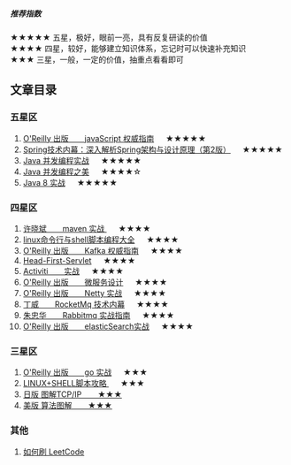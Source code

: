 ##### 推荐指数  
★★★★★ 五星，极好，眼前一亮，具有反复研读的价值  
★★★★   四星，较好，能够建立知识体系，忘记时可以快速补充知识  
★★★     三星，一般，一定的价值，抽重点看看即可  


## 文章目录

### 五星区  
1. [ O'Reilly 出版 &ensp;&ensp;&ensp; javaScript 权威指南](https://github.com/hhdssmys/AfterReading/blob/master/writing/javascript/javaScript%E6%9D%83%E5%A8%81%E6%8C%87%E5%8D%97.md)&ensp;&ensp;&ensp;★★★★★
2. [ Spring技术内幕：深入解析Spring架构与设计原理（第2版）](https://github.com/hhdssmys/AfterReading/blob/master/writing/spring/Spring%E6%8A%80%E6%9C%AF%E5%86%85%E5%B9%95%EF%BC%9A%E6%B7%B1%E5%85%A5%E8%A7%A3%E6%9E%90Spring%E6%9E%B6%E6%9E%84%E4%B8%8E%E8%AE%BE%E8%AE%A1%E5%8E%9F%E7%90%86%EF%BC%88%E7%AC%AC2%E7%89%88%EF%BC%89.md)&ensp;&ensp;&ensp;★★★★★
3. [Java 并发编程实战](https://github.com/hhdssmys/AfterReading/blob/master/writing/java/java%20%E5%B9%B6%E5%8F%91%E7%BC%96%E7%A8%8B%E5%AE%9E%E6%88%98.md)&ensp;&ensp;&ensp;★★★★★ 
4. [Java 并发编程之美](https://github.com/hhdssmys/AfterReading/blob/master/writing/java/java%E5%B9%B6%E5%8F%91%E7%BC%96%E7%A8%8B%E4%B9%8B%E7%BE%8E.md)&ensp;&ensp;&ensp;★★★★☆ 
5. [Java 8 实战](https://github.com/hhdssmys/AfterReading/blob/master/writing/java/Java%208%20实战.md)&ensp;&ensp;&ensp;★★★★★ 

### 四星区  
1. [ 许晓斌 &ensp;&ensp;&ensp; maven 实战 ](https://github.com/hhdssmys/AfterReading/blob/master/writing/maven/maven%E5%AE%9E%E6%88%98.md)&ensp;&ensp;&ensp;★★★★ 
2. [linux命令行与shell脚本编程大全](https://github.com/hhdssmys/AfterReading/blob/master/writing/linux/linux%E5%91%BD%E4%BB%A4%E8%A1%8C%E4%B8%8Eshell%E8%84%9A%E6%9C%AC%E7%BC%96%E7%A8%8B%E5%A4%A7%E5%85%A8.md)&ensp;&ensp;&ensp;★★★★ 
3. [O'Reilly 出版 &ensp;&ensp;&ensp; Kafka 权威指南](https://github.com/hhdssmys/AfterReading/blob/master/writing/middleware/Kafka%E6%9D%83%E5%A8%81%E6%8C%87%E5%8D%97.md)&ensp;&ensp;&ensp;★★★★ 
4. [Head-First-Servlet](https://github.com/hhdssmys/AfterReading/blob/master/writing/servlet/head-first-servlet.md)&ensp;&ensp;&ensp;★★★★
5. [Activiti &ensp;&ensp;&ensp; 实战](https://github.com/hhdssmys/AfterReading/blob/master/writing/activiti/activiti实战.md)&ensp;&ensp;&ensp;★★★★
6. [ O'Reilly 出版 &ensp;&ensp;&ensp; 微服务设计](https://github.com/hhdssmys/AfterReading/blob/master/writing/microService/%E5%BE%AE%E6%9C%8D%E5%8A%A1%E8%AE%BE%E8%AE%A1.md)&ensp;&ensp;&ensp;★★★★  
7. [ O'Reilly 出版 &ensp;&ensp;&ensp; Netty 实战](https://github.com/hhdssmys/AfterReading/blob/master/writing/netty/netty%E5%AE%9E%E6%88%98.md)&ensp;&ensp;&ensp;★★★★   
8. [丁威 &ensp;&ensp;&ensp; RocketMq 技术内幕](https://github.com/hhdssmys/AfterReading/blob/master/writing/middleware/RocketMQ%E6%8A%80%E6%9C%AF%E5%86%85%E5%B9%95.md)&ensp;&ensp;&ensp;★★★★
9. [ 朱忠华 &ensp;&ensp;&ensp; Rabbitmq 实战指南](https://github.com/hhdssmys/AfterReading/blob/master/writing/middleware/RabbitMQ%E5%AE%9E%E6%88%98%E6%8C%87%E5%8D%97.md)&ensp;&ensp;&ensp;★★★★
10. [ O'Reilly 出版 &ensp;&ensp;&ensp; elasticSearch实战](https://github.com/hhdssmys/AfterReading/blob/master/writing/middleware/elasticSearch%E5%AE%9E%E6%88%98.md)&ensp;&ensp;&ensp;★★★★


### 三星区  
1. [ O'Reilly 出版 &ensp;&ensp;&ensp; go 实战](https://github.com/hhdssmys/AfterReading/blob/master/writing/go/go-in-action.md)&ensp;&ensp;&ensp;★★★  
2. [  LINUX+SHELL脚本攻略 ](https://github.com/hhdssmys/AfterReading/blob/master/writing/linux/LINUX%2BSHELL%E8%84%9A%E6%9C%AC%E6%94%BB%E7%95%A5.md)&ensp;&ensp;&ensp;★★★ 
3. [日版 图解TCP/IP &ensp;&ensp;&ensp; ★★★ ](https://github.com/hhdssmys/AfterReading/blob/master/writing/protocol/%E5%9B%BE%E8%A7%A3TCP%E5%8D%8F%E8%AE%AE.md)  
4. [美版 算法图解 &ensp;&ensp;&ensp; ★★★ ](https://github.com/hhdssmys/AfterReading/blob/master/algorithm/算法图解.md)  
  
    
      
### 其他  
1. [如何刷 LeetCode ](https://github.com/hhdssmys/AfterReading/blob/master/algorithm/算法图解.md#分类总结)  


 



